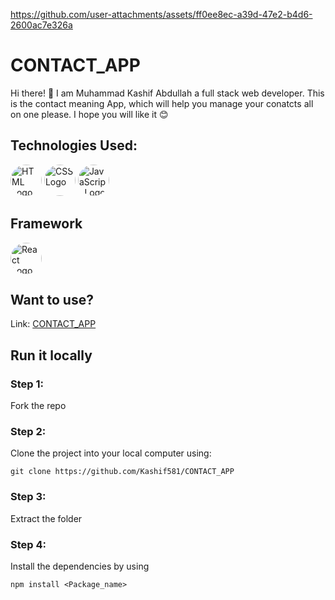 

https://github.com/user-attachments/assets/ff0ee8ec-a39d-47e2-b4d6-2600ac7e326a


# CONTACT_APP

Hi there! 👋 I am Muhammad Kashif Abdullah a full stack web developer. This is the contact meaning App, which will help you manage your conatcts all on one please. I hope you will like it 😊

## Technologies Used:


<img src="https://cdn.jsdelivr.net/gh/devicons/devicon/icons/html5/html5-original.svg" alt="HTML Logo" width="50" height="50" style="border-radius: 50%;"> <img src="https://cdn.jsdelivr.net/gh/devicons/devicon/icons/css3/css3-original.svg" alt="CSS Logo" width="50" height="50" style="border-radius: 50%;"> <img src="https://cdn.jsdelivr.net/gh/devicons/devicon/icons/javascript/javascript-original.svg" alt="JavaScript Logo" width="50" height="50" style="border-radius: 50%;">

## Framework
<img src="https://cdn.jsdelivr.net/gh/devicons/devicon/icons/react/react-original.svg" alt="React Logo" width="50" height="50" style="border-radius: 50%;">


## Want to use?
Link: [CONTACT_APP](https://28l9sr.csb.app/)

## Run it locally

### Step 1:
Fork the repo

### Step 2:
Clone the project into your local computer using:
```
git clone https://github.com/Kashif581/CONTACT_APP

```


### Step 3:
Extract the folder

### Step 4:
Install the dependencies by using 
```
npm install <Package_name>

``` 

